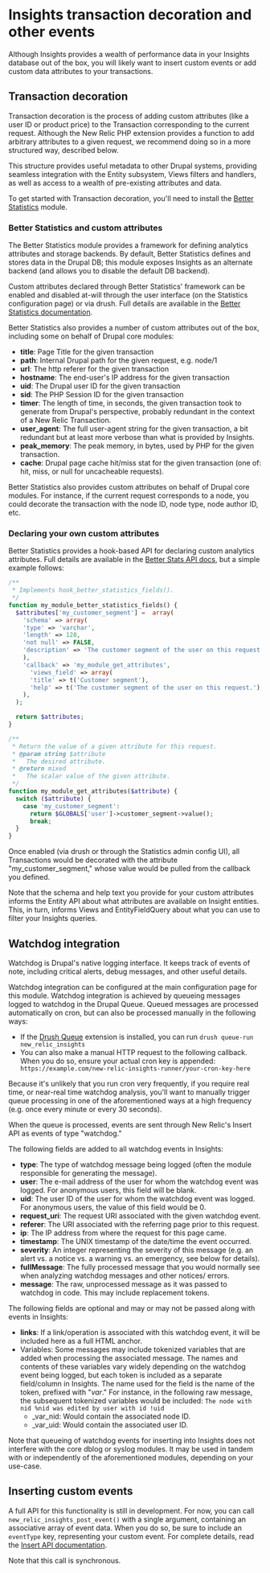 # Insights transaction decoration and other events

Although Insights provides a wealth of performance data in your Insights
database out of the box, you will likely want to insert custom events or add
custom data attributes to your transactions.


## Transaction decoration

Transaction decoration is the process of adding custom attributes (like a user
ID or product price) to the Transaction corresponding to the current request.
Although the New Relic PHP extension provides a function to add arbitrary
attributes to a given request, we recommend doing so in a more structured way,
described below.

This structure provides useful metadata to other Drupal systems, providing
seamless integration with the Entity subsystem, Views filters and handlers, as
well as access to a wealth of pre-existing attributes and data.

To get started with Transaction decoration, you'll need to install the
[Better Statistics](https://drupal.org/project/better_statistics) module.

### Better Statistics and custom attributes

The Better Statistics module provides a framework for defining analytics
attributes and storage backends. By default, Better Statistics defines and
stores data in the Drupal DB; this module exposes Insights as an alternate
backend (and allows you to disable the default DB backend).

Custom attributes declared through Better Statistics' framework can be enabled
and disabled at-will through the user interface (on the Statistics configuration
page) or via drush. Full details are available in the
[Better Statistics documentation][].

Better Statistics also provides a number of custom attributes out of the box,
including some on behalf of Drupal core modules:

* __title__: Page Title for the given transaction
* __path__: Internal Drupal path for the given request, e.g. node/1
* __url__: The http referer for the given transaction
* __hostname__: The end-user's IP address for the given transaction
* __uid__: The Drupal user ID for the given transaction
* __sid__: The PHP Session ID for the given transaction
* __timer__: The length of time, in seconds, the given transaction took to
  generate from Drupal's perspective, probably redundant in the context of a New
  Relic Transaction.
* __user_agent__: The full user-agent string for the given transaction, a bit
  redundant but at least more verbose than what is provided by Insights.
* __peak_memory__: The peak memory, in bytes, used by PHP for the given
  transaction.
* __cache__: Drupal page cache hit/miss stat for the given transaction (one of:
  hit, miss, or null for uncacheable requests).

Better Statistics also provides custom attributes on behalf of Drupal core
modules. For instance, if the current request corresponds to a node, you could
decorate the transaction with the node ID, node type, node author ID, etc.

### Declaring your own custom attributes

Better Statistics provides a hook-based API for declaring custom analytics
attributes. Full details are available in the [Better Stats API docs][], but a
simple example follows:

```php
/**
 * Implements hook_better_statistics_fields().
 */
function my_module_better_statistics_fields() {
  $attributes['my_customer_segment'] =  array(
    'schema' => array(
    'type' => 'varchar',
    'length' => 128,
    'not null' => FALSE,
    'description' => 'The customer segment of the user on this request.',
    ),
    'callback' => 'my_module_get_attributes',
      'views_field' => array(
      'title' => t('Customer segment'),
      'help' => t('The customer segment of the user on this request.'),
    ),
  );

  return $attributes;
}

/**
 * Return the value of a given attribute for this request.
 * @param string $attribute
 *   The desired attribute.
 * @return mixed
 *   The scalar value of the given attribute.
 */
function my_module_get_attributes($attribute) {
  switch ($attribute) {
    case 'my_customer_segment':
      return $GLOBALS['user']->customer_segment->value();
      break;
  }
}
```

Once enabled (via drush or through the Statistics admin config UI), all
Transactions would be decorated with the attribute "my_customer_segment," whose
value would be pulled from the callback you defined.

Note that the schema and help text you provide for your custom attributes
informs the Entity API about what attributes are available on Insight entities.
This, in turn, informs Views and EntityFieldQuery about what you can use to
filter your Insights queries.


## Watchdog integration

Watchdog is Drupal's native logging interface. It keeps track of events of
note, including critical alerts, debug messages, and other useful details.

Watchdog integration can be configured at the main configuration page for this
module. Watchdog integration is achieved by queueing messages logged to watchdog
in the Drupal Queue. Queued messages are processed automatically on cron, but
can also be processed manually in the following ways:

* If the [Drush Queue][] extension is installed, you can run
  ``` drush queue-run new_relic_insights ```
* You can also make a manual HTTP request to the following callback. When you do
  so, ensure your actual cron key is appended:
  ``` https://example.com/new-relic-insights-runner/your-cron-key-here```

Because it's unlikely that you run cron very frequently, if you require real
time, or near-real time watchdog analysis, you'll want to manually trigger queue
processing in one of the aforementioned ways at a high frequency (e.g. once
every minute or every 30 seconds).

When the queue is processed, events are sent through New Relic's Insert API as
events of type "watchdog."

The following fields are added to all watchdog events in Insights:

* __type__: The type of watchdog message being logged (often the module
  responsible for generating the message).
* __user__: The e-mail address of the user for whom the watchdog event was
  logged. For anonymous users, this field will be blank.
* __uid__: The user ID of the user for whom the watchdog event was logged. For
  anonymous users, the value of this field would be 0.
* __request_uri__: The request URI associated with the given watchdog event.
* __referer__: The URI associated with the referring page prior to this request.
* __ip__: The IP address from where the request for this page came.
* __timestamp__: The UNIX timestamp of the date/time the event occurred.
* __severity__: An integer representing the severity of this message (e.g. an
  alert vs. a notice vs. a warning vs. an emergency, see below for details).
* __fullMessage__: The fully processed message that you would normally see when
  analyzing watchdog messages and other notices/ errors.
* __message__: The raw, unprocessed message as it was passed to watchdog in
  code. This may include replacement tokens.

The following fields are optional and may or may not be passed along with events
in Insights:

* __links__: If a link/operation is associated with this watchdog event, it will
  be included here as a full HTML anchor.
* Variables: Some messages may include tokenized variables that are added when
  processing the associated message. The names and contents of these variables
  vary widely depending on the watchdog event being logged, but each token is
  included as a separate field/column in Insights. The name used for the field is
  the name of the token, prefixed with "_var_." For instance, in the following
  raw message, the subsequent tokenized variables would be included:
  ``` The node with nid %nid was edited by user with id !uid ```
    * _var_nid: Would contain the associated node ID.
    * _var_uid: Would contain the associated user ID.

Note that queueing of watchdog events for inserting into Insights does not
interfere with the core dblog or syslog modules. It may be used in tandem with
or independently of the aforementioned modules, depending on your use-case.


## Inserting custom events

A full API for this functionality is still in development. For now, you can call
`new_relic_insights_post_event()` with a single argument, containing an
associative array of event data. When you do so, be sure to include an
`eventType` key, representing your custom event. For complete details, read the
[Insert API documentation][].

Note that this call is synchronous.


[drush queue]: https://drupal.org/project/drush_queue
[better statistics]: https://drupal.org/project/better_statistics
[Better Statistics documentation]: http://cgit.drupalcode.org/better_statistics/plain/README.txt?h=7.x-1.x
[Better Stats API docs]: http://cgit.drupalcode.org/better_statistics/tree/better_statistics.api.php?h=7.x-1.x
[Insert API documentation]: http://docs.newrelic.com/docs/insights/new-relic-insights/adding-and-querying-data/inserting-custom-events#json-format
